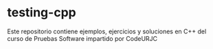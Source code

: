 # testing-cpp
Este repositorio contiene ejemplos, ejercicios y soluciones en C++ del curso de Pruebas Software impartido por CodeURJC
